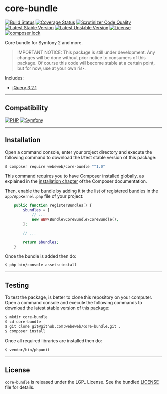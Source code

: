 core-bundle
================

[![Build Status](https://travis-ci.com/webeweb/core-bundle.svg?branch=master)](https://travis-ci.com/webeweb/core-bundle)
[![Coverage Status](https://coveralls.io/repos/github/webeweb/core-bundle/badge.svg?branch=master)](https://coveralls.io/github/webeweb/core-bundle?branch=master)
[![Scrutinizer Code Quality](https://scrutinizer-ci.com/g/webeweb/core-bundle/badges/quality-score.png?b=master)](https://scrutinizer-ci.com/g/webeweb/core-bundle/?branch=master)
[![Latest Stable Version](https://poser.pugx.org/webeweb/core-bundle/v/stable)](https://packagist.org/packages/webeweb/core-bundle)
[![Latest Unstable Version](https://poser.pugx.org/webeweb/core-bundle/v/unstable)](https://packagist.org/packages/webeweb/core-bundle)
[![License](https://poser.pugx.org/webeweb/core-bundle/license)](https://packagist.org/packages/webeweb/core-bundle)
[![composer.lock](https://poser.pugx.org/webeweb/core-bundle/composerlock)](https://packagist.org/packages/webeweb/core-bundle)

Core bundle for Symfony 2 and more.

> IMPORTANT NOTICE: This package is still under development. Any changes will be
> done without prior notice to consumers of this package. Of course this code
> will become stable at a certain point, but for now, use at your own risk.

Includes:

- [jQuery 3.2.1](http://jquery.com/)

---

## Compatibility

[![PHP](https://img.shields.io/badge/PHP-%5E5.6%7C%5E7.0-blue.svg)](http://php.net)
[![Symfony](https://img.shields.io/badge/Symfony-%5E2.6%7C%5E3.0%7C%5E4.0-brightgreen.svg)](https://symfony.com)

---

## Installation

Open a command console, enter your project directory and execute the following
command to download the latest stable version of this package:

```bash
$ composer require webeweb/core-bundle "^1.0"
```

This command requires you to have Composer installed globally, as explained in
the [installation chapter](https://getcomposer.org/doc/00-intro.md) of the
Composer documentation.

Then, enable the bundle by adding it to the list of registered bundles
in the `app/AppKernel.php` file of your project:

```php
    public function registerBundles() {
        $bundles = [
            // ...
            new WBW\Bundle\CoreBundle\CoreBundle(),
        ];

        // ...

        return $bundles;
    }
```

Once the bundle is added then do:

```bash
$ php bin/console assets:install
```

---

## Testing

To test the package, is better to clone this repository on your computer.
Open a command console and execute the following commands to download the latest
stable version of this package:

```bash
$ mkdir core-bundle
$ cd core-bundle
$ git clone git@github.com:webeweb/core-bundle.git .
$ composer install
```

Once all required libraries are installed then do:

```bash
$ vendor/bin/phpunit
```

---

## License

`core-bundle` is released under the LGPL License. See the bundled [LICENSE](LICENSE)
file for details.
